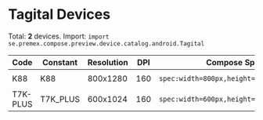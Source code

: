 # Tagital Devices

Total: **2** devices. Import: `import se.premex.compose.preview.device.catalog.android.Tagital`

| Code | Constant | Resolution | DPI | Compose Spec | Preview Usage |
|------|----------|------------|-----|-------------|---------------|
| K88 | K88 | 800x1280 | 160 | `spec:width=800px,height=1280px,dpi=160` | `@Preview(device = Tagital.K88)` |
| T7K-PLUS | T7K_PLUS | 600x1024 | 160 | `spec:width=600px,height=1024px,dpi=160` | `@Preview(device = Tagital.T7K_PLUS)` |

<!-- Generated automatically. Do not edit manually. -->
